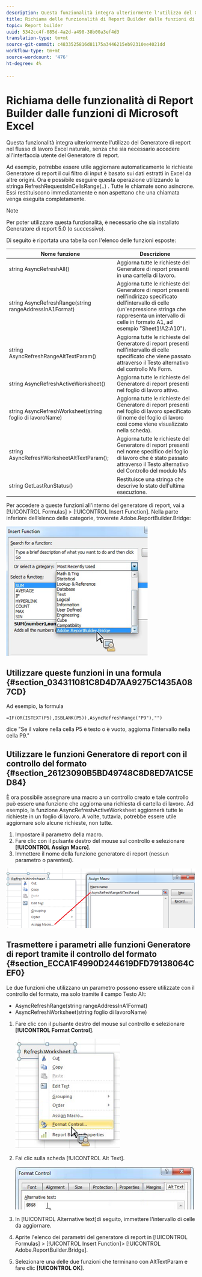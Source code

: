 ```yaml
---
description: Questa funzionalità integra ulteriormente l'utilizzo del Generatore di report nel flusso di lavoro Excel naturale, senza che sia necessario accedere all'interfaccia utente del Generatore di report.
title: Richiama delle funzionalità di Report Builder dalle funzioni di Microsoft Excel
topic: Report builder
uuid: 5342cc4f-085d-4a2d-a498-38b00a3ef4d3
translation-type: tm+mt
source-git-commit: c4833525816d81175a3446215eb92310ee4021dd
workflow-type: tm+mt
source-wordcount: '476'
ht-degree: 4%

---
```



# Richiama delle funzionalità di Report Builder dalle funzioni di Microsoft Excel

Questa funzionalità integra ulteriormente l&#39;utilizzo del Generatore di report nel flusso di lavoro Excel naturale, senza che sia necessario accedere all&#39;interfaccia utente del Generatore di report.

Ad esempio, potrebbe essere utile aggiornare automaticamente le richieste Generatore di report il cui filtro di input è basato sui dati estratti in Excel da altre origini. Ora è possibile eseguire questa operazione utilizzando la stringa RefreshRequestsInCellsRange(..) . Tutte le chiamate sono asincrone. Essi restituiscono immediatamente e non aspettano che una chiamata venga eseguita completamente.

>[!NOTE]
>
>Per poter utilizzare questa funzionalità, è necessario che sia installato Generatore di report 5.0 (o successivo).

Di seguito è riportata una tabella con l&#39;elenco delle funzioni esposte:

| Nome funzione | Descrizione |
|---|---|
| string AsyncRefreshAll() | Aggiorna tutte le richieste del Generatore di report presenti in una cartella di lavoro. |
| string AsyncRefreshRange(string rangeAddressInA1Format) | Aggiorna tutte le richieste del Generatore di report presenti nell&#39;indirizzo specificato dell&#39;intervallo di celle (un&#39;espressione stringa che rappresenta un intervallo di celle in formato A1, ad esempio &quot;Sheet1!A2:A10&quot;). |
| string AsyncRefreshRangeAltTextParam() | Aggiorna tutte le richieste del Generatore di report presenti nell&#39;intervallo di celle specificato che viene passato attraverso il Testo alternativo del controllo Ms Form. |
| string AsyncRefreshActiveWorksheet() | Aggiorna tutte le richieste del Generatore di report presenti nel foglio di lavoro attivo. |
| string AsyncRefreshWorksheet(string foglio di lavoroName) | Aggiorna tutte le richieste del Generatore di report presenti nel foglio di lavoro specificato (il nome del foglio di lavoro così come viene visualizzato nella scheda). |
| string AsyncRefreshWorksheetAltTextParam(); | Aggiorna tutte le richieste del Generatore di report presenti nel nome specifico del foglio di lavoro che è stato passato attraverso il Testo alternativo del Controllo del modulo Ms |
| string GetLastRunStatus() | Restituisce una stringa che descrive lo stato dell&#39;ultima esecuzione. |

Per accedere a queste funzioni all&#39;interno del generatore di report, vai a [!UICONTROL Formulas] > [!UICONTROL Insert Function]. Nella parte inferiore dell’elenco delle categorie, troverete Adobe.ReportBuilder.Bridge:

![](assets/arb_functions.png)

## Utilizzare queste funzioni in una formula {#section_034311081C8D4D7AA9275C1435A087CD}

Ad esempio, la formula

```
=IF(OR(ISTEXT(P5),ISBLANK(P5)),AsyncRefreshRange("P9"),"")
```

dice &quot;Se il valore nella cella P5 è testo o è vuoto, aggiorna l’intervallo nella cella P9.&quot;

## Utilizzare le funzioni Generatore di report con il controllo del formato {#section_26123090B5BD49748C8D8ED7A1C5ED84}

È ora possibile assegnare una macro a un controllo creato e tale controllo può essere una funzione che aggiorna una richiesta di cartella di lavoro. Ad esempio, la funzione AsyncRefreshActiveWorksheet aggiornerà tutte le richieste in un foglio di lavoro. A volte, tuttavia, potrebbe essere utile aggiornare solo alcune richieste, non tutte.

1. Impostare il parametro della macro.
1. Fare clic con il pulsante destro del mouse sul controllo e selezionare **[!UICONTROL Assign Macro]**.
1. Immettere il nome della funzione generatore di report (nessun parametro o parentesi).

![](assets/assign_macro.png)

## Trasmettere i parametri alle funzioni Generatore di report tramite il controllo del formato {#section_ECCA1F4990D244619DFD79138064CEF0}

Le due funzioni che utilizzano un parametro possono essere utilizzate con il controllo del formato, ma solo tramite il campo Testo Alt:

* AsyncRefreshRange(string rangeAddressInA1Format)
* AsyncRefreshWorksheet(string foglio di lavoroName)

1. Fare clic con il pulsante destro del mouse sul controllo e selezionare **[!UICONTROL Format Control]**.

   ![](assets/format_control.png)

1. Fai clic sulla scheda [!UICONTROL Alt Text].

   ![](assets/alt_text.png)

1. In [!UICONTROL Alternative text]di seguito, immettere l&#39;intervallo di celle da aggiornare.
1. Aprite l&#39;elenco dei parametri del generatore di report in [!UICONTROL Formulas] > [!UICONTROL Insert Function]> [!UICONTROL Adobe.ReportBuilder.Bridge].

1. Selezionare una delle due funzioni che terminano con AltTextParam e fare clic **[!UICONTROL OK]**.

